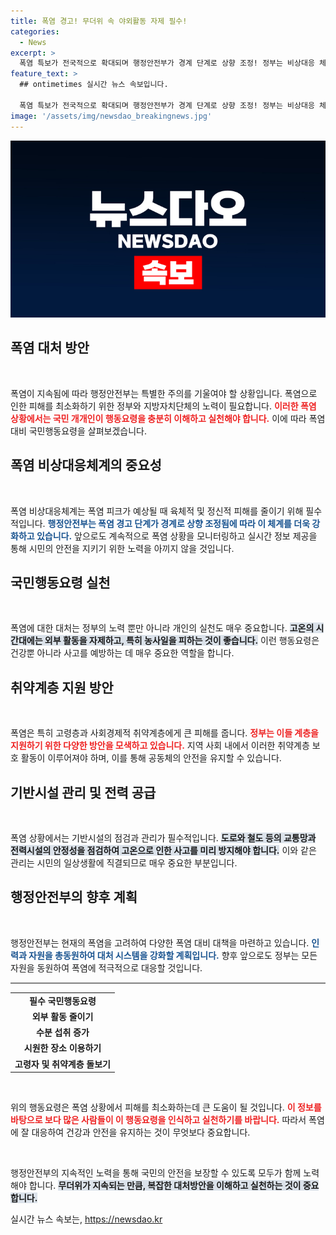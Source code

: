 ```yaml
---
title: 폭염 경고! 무더위 속 야외활동 자제 필수!
categories:
  - News
excerpt: >
  폭염 특보가 전국적으로 확대되며 행정안전부가 경계 단계로 상향 조정! 정부는 비상대응 체계를 강화하고 국민들에게 야외 활동 자제를 요청했습니다. 무더위 속 피해 예방을 위한 행동요령을 확인하세요!
feature_text: >
  ## ontimetimes 실시간 뉴스 속보입니다.

  폭염 특보가 전국적으로 확대되며 행정안전부가 경계 단계로 상향 조정! 정부는 비상대응 체계를 강화하고 국민들에게 야외 활동 자제를 요청했습니다. 무더위 속 피해 예방을 위한 행동요령을 확인하세요!
image: '/assets/img/newsdao_breakingnews.jpg'
---
```


<p><img src="/assets/img/newsdao_breakingnews.jpg" alt="ontimetimes 속보" /></p>

<h2 data-ke-size="size26">폭염 대처 방안</h2>

<p data-ke-size="size16">&nbsp;</p>  

<p>폭염이 지속됨에 따라 행정안전부는 특별한 주의를 기울여야 할 상황입니다. 폭염으로 인한 피해를 최소화하기 위한 정부와 지방자치단체의 노력이 필요합니다. <b><span style="color: #ee2323;">이러한 폭염 상황에서는 국민 개개인이 행동요령을 충분히 이해하고 실천해야 합니다.</span></b> 이에 따라 폭염 대비 국민행동요령을 살펴보겠습니다.</p>

<h2 data-ke-size="size26">폭염 비상대응체계의 중요성</h2>

<p data-ke-size="size16">&nbsp;</p>  

<p>폭염 비상대응체계는 폭염 피크가 예상될 때 육체적 및 정신적 피해를 줄이기 위해 필수적입니다. <b><span style="color: #1a5490;">행정안전부는 폭염 경고 단계가 경계로 상향 조정됨에 따라 이 체계를 더욱 강화하고 있습니다.</span></b>  앞으로도 계속적으로 폭염 상황을 모니터링하고 실시간 정보 제공을 통해 시민의 안전을 지키기 위한 노력을 아끼지 않을 것입니다.</p>

<h2 data-ke-size="size26">국민행동요령 실천</h2>

<p data-ke-size="size16">&nbsp;</p>  

<p>폭염에 대한 대처는 정부의 노력 뿐만 아니라 개인의 실천도 매우 중요합니다. <b><span style="background-color: #21538527;">고온의 시간대에는 외부 활동을 자제하고, 특히 농사일을 피하는 것이 좋습니다.</span></b> 이런 행동요령은 건강뿐 아니라 사고를 예방하는 데 매우 중요한 역할을 합니다.</p>

<h2 data-ke-size="size26">취약계층 지원 방안</h2>

<p data-ke-size="size16">&nbsp;</p>  

<p>폭염은 특히 고령층과 사회경제적 취약계층에게 큰 피해를 줍니다. <b><span style="color: #ee2323;">정부는 이들 계층을 지원하기 위한 다양한 방안을 모색하고 있습니다.</span></b>  지역 사회 내에서 이러한 취약계층 보호 활동이 이루어져야 하며, 이를 통해 공동체의 안전을 유지할 수 있습니다.</p>

<h2 data-ke-size="size26">기반시설 관리 및 전력 공급</h2>

<p data-ke-size="size16">&nbsp;</p>  

<p>폭염 상황에서는 기반시설의 점검과 관리가 필수적입니다. <b><span style="background-color: #21538527;">도로와 철도 등의 교통망과 전력시설의 안정성을 점검하여 고온으로 인한 사고를 미리 방지해야 합니다.</span></b> 이와 같은 관리는 시민의 일상생활에 직결되므로 매우 중요한 부분입니다.</p>

<h2 data-ke-size="size26">행정안전부의 향후 계획</h2>

<p data-ke-size="size16">&nbsp;</p>  

<p>행정안전부는 현재의 폭염을 고려하여 다양한 폭염 대비 대책을 마련하고 있습니다. <b><span style="color: #1a5490;">인력과 자원을 총동원하여 대처 시스템을 강화할 계획입니다.</span></b> 향후 앞으로도 정부는 모든 자원을 동원하여 폭염에 적극적으로 대응할 것입니다.</p>

<hr style="height:2px;border-width:0;color:gray;background-color:gray">  

<table style="width: 100%; border-collapse: collapse;">  
  <tr>  
    <td style="text-align: center; height: 17px;"><b>필수 국민행동요령</b></td>  
  </tr>  
  <tr>  
    <td style="text-align: center; height: 17px;"><b>외부 활동 줄이기</b></td>  
  </tr>  
  <tr>  
    <td style="text-align: center; height: 17px;"><b>수분 섭취 증가</b></td>  
  </tr>  
  <tr>  
    <td style="text-align: center; height: 17px;"><b>시원한 장소 이용하기</b></td>  
  </tr>  
  <tr>  
    <td style="text-align: center; height: 17px;"><b>고령자 및 취약계층 돌보기</b></td>  
  </tr>  
</table>  

<p data-ke-size="size16">&nbsp;</p>  

<p>위의 행동요령은 폭염 상황에서 피해를 최소화하는데 큰 도움이 될 것입니다. <b><span style="color: #ee2323;">이 정보를 바탕으로 보다 많은 사람들이 이 행동요령을 인식하고 실천하기를 바랍니다.</span></b> 따라서 폭염에 잘 대응하여 건강과 안전을 유지하는 것이 무엇보다 중요합니다. </p>

<p data-ke-size="size16">&nbsp;</p> 

<p>행정안전부의 지속적인 노력을 통해 국민의 안전을 보장할 수 있도록 모두가 함께 노력해야 합니다. <b><span style="background-color: #21538527;">무더위가 지속되는 만큼, 복잡한 대처방안을 이해하고 실천하는 것이 중요합니다.</span></b> </p>
실시간 뉴스 속보는, <a href="https://newsdao.kr" rel="dofollow">https://newsdao.kr</a>


